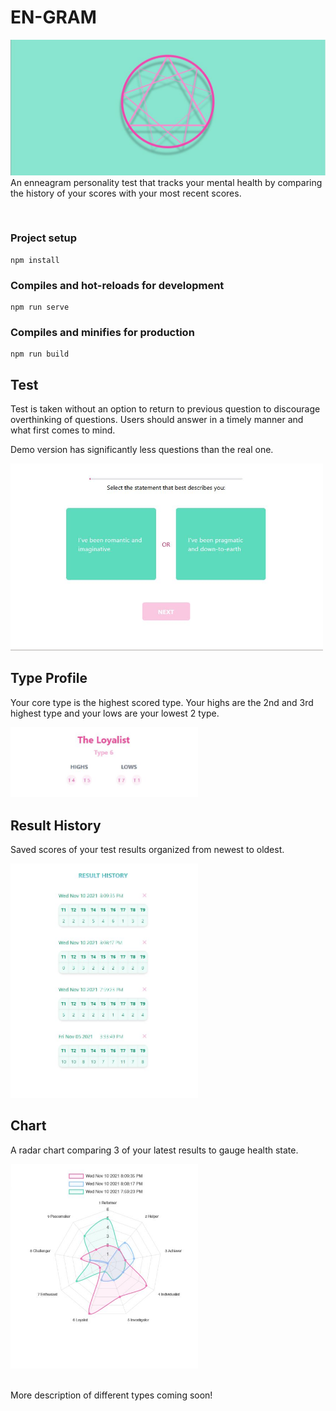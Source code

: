 # EN-GRAM
![logo](https://github.com/Huynie/enneagram/blob/verbatim/readme/homepage.JPG)
An enneagram personality test that tracks your mental health by comparing the history of your scores with your most recent scores.

<br/>

### Project setup

```
npm install
```

### Compiles and hot-reloads for development

```
npm run serve
```

### Compiles and minifies for production

```
npm run build
```

## Test

<p>Test is taken without an option to return to previous question to discourage overthinking of questions. Users should answer in a timely manner and what first comes to mind.</P>
<p>Demo version has significantly less questions than the real one.</p>
<img src="/readme/test.jpg" width="500"/>

<br/>

## Type Profile

<p>Your core type is the highest scored type.  Your highs are the 2nd and 3rd highest type and your lows are your lowest 2 type.</p>
<img src="readme/breakdown.jpg" width="300"/>

<br/>

## Result History

<p>Saved scores of your test results organized from newest to oldest.</P>
<img src="readme/history.jpg" width="300"/>

<br/>

## Chart

<p>A radar chart comparing 3 of your latest results to gauge health state.</P>
<img src="readme/chart.jpg" width="300"/>
<br/>

<br/>
<p>More description of different types coming soon!</p>

